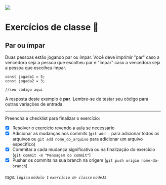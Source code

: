 ![](https://i.imgur.com/xG74tOh.png)

# Exercícios de classe 🏫

## Par ou ímpar

Duas pessoas estão jogando par ou ímpar. Você deve imprimir "par" caso a vencedora seja a pessoa que escolheu par e "ímpar" caso a vencedora seja a pessoa que escolheu ímpar.

```javascript=
const jogada1 = 5;
const jogada2 = 3;

//seu código aqui

```

A resposta deste exemplo é **par**. Lembre-se de testar seu código para outras variações de entrada.

---

Preencha a checklist para finalizar o exercício:

- [x] Resolver o exercício revendo a aula se necessário
- [x] Adicionar as mudanças aos commits (`git add .` para adicionar todos os arquivos ou `git add nome_do_arquivo` para adicionar um arquivo específico)
- [x] Commitar a cada mudança significativa ou na finalização do exercício (`git commit -m "Mensagem do commit"`)
- [x] Pushar os commits na sua branch na origem (`git push origin nome-da-branch`)

###### tags: `lógica` `módulo 1` `exercício de classe` `nodeJS`
